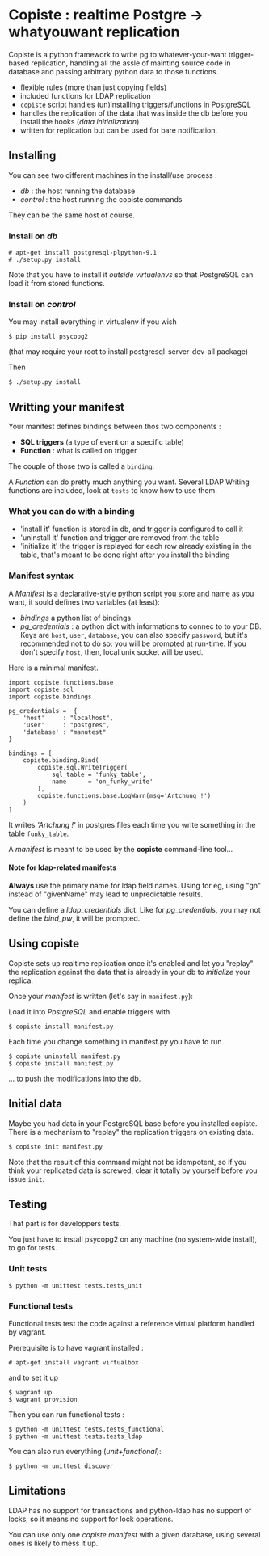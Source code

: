 Copiste : realtime Postgre → whatyouwant replication
====================================================



Copiste is a python framework to write pg to whatever-your-want trigger-based
  replication, handling all the assle of mainting source code in database and
  passing arbitrary python data to those functions.

- flexible rules (more than just copying fields)
- included functions for LDAP replication
- `copiste` script handles (un)installing triggers/functions in PostgreSQL
- handles the replication of the data that was inside the db before you install
  the hooks (*data initialization*)
- written for replication but can be used for bare notification.

Installing
----------

You can see two different machines in the install/use process :

 - *db* : the host running the database
 - *control* : the host running the copiste commands

 They can be the same host of course.

### Install on *db* ###

    # apt-get install postgresql-plpython-9.1
    # ./setup.py install

Note that you have to install it *outside virtualenvs* so that PostgreSQL can
load it from stored functions.

### Install on *control* ###

You may install everything in virtualenv if you wish

    $ pip install psycopg2

(that may require your root to install postgresql-server-dev-all  package)

Then

	$ ./setup.py install


Writting your manifest
---------------------

Your manifest defines bindings between thos two components :

* **SQL triggers** (a type of event on a specific table)
* **Function** : what is called on trigger

The couple of those two is called a `binding`.

A *Function* can do pretty much anything you want. Several LDAP Writing functions
are included, look at `tests` to know how to use them.

### What you can do with a binding ###

* 'install it' function is stored in db, and trigger is configured to call it
* 'uninstall it' function and trigger are removed from the table
* 'initialize it' the trigger is replayed for each row already existing in the
  table, that's meant to be done right after you install the binding

### Manifest syntax ###

A *Manifest* is a declarative-style python script you store and name as you
want, it sould defines two variables (at least):

* *bindings* a python list of bindings
* *pg_credentials* : a python dict with informations to connec to to your DB.
   Keys are `host`, `user`, `database`, you can also specify `password`, but
   it's recommended not to do so:  you will be prompted at run-time. If you
   don't specify `host`, then, local unix socket will be used.

Here is a minimal manifest.

    import copiste.functions.base
	import copiste.sql
	import copiste.bindings

	pg_credentials =  {
        'host'     : "localhost",
        'user'     : "postgres",
        'database' : "manutest"
    }

	bindings = [
		copiste.binding.Bind(
		    copiste.sql.WriteTrigger(
			    sql_table = 'funky_table',
			    name      = 'on_funky_write'
			),
			copiste.functions.base.LogWarn(msg='Artchung !')
		)
	]

It writes *'Artchung !'* in postgres files each time you write something in the
table `funky_table`.

A *manifest* is meant to be used by the **copiste** command-line tool…

#### Note for ldap-related manifests ####

**Always** use the primary name for ldap field names. Using for eg, using "gn"
  instead of "givenName" may lead to unpredictable results.

You can define a *ldap_credentials*
dict. Like for *pg_credentials*, you may not define the *bind_pw*, it will be
prompted.

Using copiste
-------------

Copiste sets up realtime replication once it's enabled and let you "replay" the
replication against the data that is already in your db to *initialize* your
replica.

Once your *manifest* is written (let's say in `manifest.py`):

Load it into *PostgreSQL* and enable triggers with

    $ copiste install manifest.py

Each time you change something in manifest.py you have to run

	$ copiste uninstall manifest.py
	$ copiste install manifest.py

… to push the modifications into the db.

Initial data
------------

Maybe you had data in your PostgreSQL base before you installed copiste. There
is a mechanism to "replay" the replication triggers on existing data.

    $ copiste init manifest.py

Note that the result of this command might not be idempotent, so if you think
your replicated data is screwed, clear it totally by yourself before you issue
`init`.


Testing
-------

That part is for developpers tests.

You just have to install psycopg2 on any machine (no system-wide install), to go
for tests.

### Unit tests ###

    $ python -m unittest tests.tests_unit

### Functional tests ###

Functional tests test the code against a reference virtual platform handled
by vagrant.

Prerequisite is to have vagrant installed :

    # apt-get install vagrant virtualbox

and to set it up

    $ vagrant up
    $ vagrant provision

Then you can run functional tests :

    $ python -m unittest tests.tests_functional
    $ python -m unittest tests.tests_ldap


You can also run everything (*unit+functional*):

    $ python -m unittest discover


Limitations
-----------

LDAP has no support for transactions and python-ldap has no support of locks, so
it means no support for lock operations.

You can use only one *copiste* *manifest* with a given database, using several
ones is likely to mess it up.
